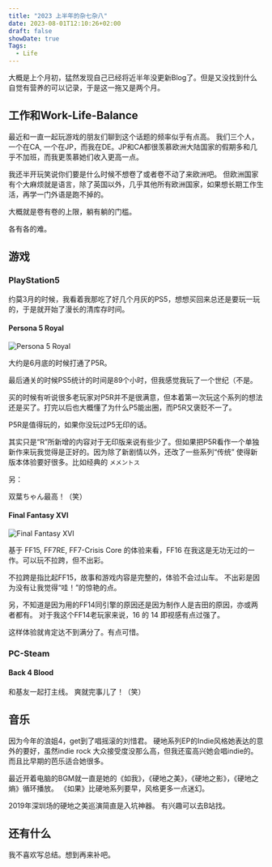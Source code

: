 ```yaml
---
title: "2023 上半年的杂七杂八"
date: 2023-08-01T12:10:26+02:00
draft: false
showDate: true
Tags:
  - Life
---
```


大概是上个月初，猛然发现自己已经将近半年没更新Blog了。但是又没找到什么自觉有营养的可以记录，于是这一拖又是两个月。

## 工作和Work-Life-Balance 

最近和一直一起玩游戏的朋友们聊到这个话题的频率似乎有点高。
我们三个人，一个在CA, 一个在JP，而我在DE。JP和CA都很羡慕欧洲大陆国家的假期多和几乎不加班，而我更羡慕她们收入更高一点。

我还半开玩笑说你们要是什么时候不想卷了或者卷不动了来欧洲吧。
但欧洲国家有个大麻烦就是语言，除了英国以外，几乎其他所有欧洲国家，如果想长期工作生活，再学一门外语是跑不掉的。

大概就是卷有卷的上限，躺有躺的门槛。

各有各的难。

## 游戏

### PlayStation5

约莫3月的时候，我看着我那吃了好几个月灰的PS5，想想买回来总还是要玩一玩的，于是就开始了漫长的清库存时间。

#### Persona 5 Royal

![Persona 5 Royal](/img/8842019-persona-5-royal-playstation-4-front-cover.jpg)

大约是6月底的时候打通了P5R。

最后通关的时候PS5统计的时间是89个小时，但我感觉我玩了一个世纪（不是。

买的时候有听说很多老玩家对P5R并不是很满意，但本着第一次玩这个系列的想法还是买了。打完以后也大概懂了为什么P5能出圈，而P5R又褒贬不一了。

P5R是值得玩的，如果你没玩过P5无印的话。

其实只是“R”所新增的内容对于无印版来说有些少了。但如果把P5R看作一个单独新作来玩我觉得是正好的。因为除了新剧情以外，还改了一些系列“传统” 使得新版本体验要好很多。比如经典的 `メメントス`

另：

双葉ちゃん最高！（笑）


#### Final Fantasy XVI

![Final Fantasy XVI](/img/ff16.jpg)

基于 FF15, FF7RE, FF7-Crisis Core 的体验来看，FF16 在我这是无功无过的一作。可以玩不拉跨，但不出彩。

不拉跨是指比起FF15，故事和游戏内容是完整的，体验不会过山车。
不出彩是因为没有让我觉得“哇！”的惊艳的点。

另，不知道是因为用的FF14同引擎的原因还是因为制作人是吉田的原因，亦或两者都有。
对于我这个FF14老玩家来说，16 的 14 即视感有点过强了。

这样体验就肯定达不到满分了。有点可惜。

### PC-Steam

#### Back 4 Blood

和基友一起打主线。
爽就完事儿了！（笑）

## 音乐

因为今年的浪姐4，get到了唱摇滚的刘惜君。
硬地系列EP的Indie风格她表达的意外的要好，虽然indie rock 大众接受度没那么高，但我还蛮高兴她会唱indie的。
而且比早期的芭乐适合她很多。

最近开着电脑的BGM就一直是她的《如我》，《硬地之美》，《硬地之影》，《硬地之熵》循环播放。
《如果》比硬地系列要早，风格更多一点迷幻。

2019年深圳场的硬地之美巡演简直是入坑神器。
有兴趣可以去B站找。


## 还有什么

我不喜欢写总结。想到再来补吧。

